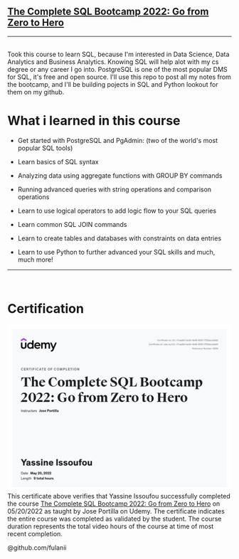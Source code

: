 ## [The Complete SQL Bootcamp 2022: Go from Zero to Hero](https://www.udemy.com/course/the-complete-sql-bootcamp/)
---

<br>
Took this course to learn SQL, because I'm interested in Data Science, Data Analytics and Business Analytics. Knowing SQL will help alot with my cs degree or any career I go into. PostgreSQL is one of the most popular DMS for SQL, it's free and open source. I'll use this repo to post all my notes from the bootcamp, and I'll be building pojects in SQL and Python lookout for them on my github. 

<br>

# What i learned in this course
- Get started with PostgreSQL and PgAdmin: (two of the world's most popular SQL tools)

- Learn basics of SQL syntax

- Analyzing data using aggregate functions with GROUP BY commands

- Running advanced queries with string operations and comparison operations

- Learn to use logical operators to add logic flow to your SQL queries

- Learn common SQL JOIN commands

- Learn to create tables and databases with constraints on data entries

- Learn to use Python to further advanced your SQL skills and much, much more!
---

<br>

# Certification
![certification](certification.jpeg)
This certificate above verifies that Yassine Issoufou successfully completed the course [The Complete SQL Bootcamp 2022: Go from Zero to Hero](https://www.udemy.com/course/the-complete-sql-bootcamp/) on 05/20/2022 as taught by Jose Portilla on Udemy. The certificate indicates the entire course was completed as validated by the student. The course duration represents the total video hours of the course at time of most recent completion.

@github.com/fulanii

